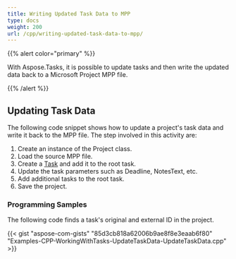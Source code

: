 ```yaml
---
title: Writing Updated Task Data to MPP
type: docs
weight: 200
url: /cpp/writing-updated-task-data-to-mpp/
---
```


{{% alert color="primary" %}} 

With Aspose.Tasks, it is possible to update tasks and then write the updated data back to a Microsoft Project MPP file.

{{% /alert %}}

## **Updating Task Data**
The following code snippet shows how to update a project's task data and write it back to the MPP file. The step involved in this activity are:

1. Create an instance of the Project class.
2. Load the source MPP file.
3. Create a [Task](https://apireference.aspose.com/tasks/cpp/class/aspose.tasks.task) and add it to the root task.
4. Update the task parameters such as Deadline, NotesText, etc.
5. Add additional tasks to the root task.
6. Save the project.

### **Programming Samples**
The following code finds a task's original and external ID in the project.

{{< gist "aspose-com-gists" "85d3cb818a62006b9ae8f8e3eaab6f80" "Examples-CPP-WorkingWithTasks-UpdateTaskData-UpdateTaskData.cpp" >}}
